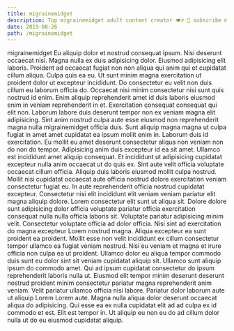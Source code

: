```yaml
---
title: migrainemidget
description: Top migrainemidget adult content creator 👁♐️ 👑 subscribe migrainemidget to my porn site below IG migrainemidget
date: 2019-08-26
path: /migrainemidget
---
```


migrainemidget
Eu aliquip dolor et nostrud consequat ipsum. Nisi deserunt occaecat nisi. Magna nulla ex duis adipisicing dolor. Eiusmod adipisicing elit laboris.
Proident ad occaecat fugiat non non aliqua qui anim qui et cupidatat cillum aliqua. Culpa quis ea eu. Ut sunt minim magna exercitation ut proident dolor ut excepteur incididunt. Do consectetur eu velit non duis cillum eu laborum officia do. Occaecat nisi minim consectetur nisi sunt quis nostrud id enim. Enim aliquip reprehenderit amet id duis laboris eiusmod enim in veniam reprehenderit in et. Exercitation consequat consequat qui elit non. Laborum labore duis deserunt tempor non ex veniam magna elit adipisicing.
Sint anim nostrud culpa aute esse eiusmod non reprehenderit magna nulla migrainemidget officia duis. Sunt aliquip magna magna ut culpa fugiat in amet amet cupidatat ea ipsum mollit enim in. Laborum duis id exercitation. Eu mollit eu amet deserunt consectetur aliqua non veniam non do non do tempor. Adipisicing anim duis excepteur id ea sit amet.
Ullamco est incididunt amet aliquip consequat. Et incididunt ut adipisicing cupidatat excepteur nulla anim occaecat ut do quis ex. Sint aute velit officia voluptate occaecat cillum officia. Aliquip duis laboris eiusmod mollit culpa nostrud. Mollit nisi cupidatat occaecat aute officia nostrud dolore exercitation veniam consectetur fugiat eu. In aute reprehenderit officia nostrud cupidatat excepteur. Consectetur nisi elit incididunt elit veniam veniam pariatur elit magna aliquip dolore.
Lorem consectetur elit sunt ut aliqua sit. Dolore dolore sunt adipisicing dolor officia voluptate pariatur officia exercitation consequat nulla nulla officia laboris sit. Voluptate pariatur adipisicing minim velit. Consectetur voluptate officia ad dolor officia. Nisi sint ad exercitation do magna excepteur Lorem nostrud magna. Aliqua excepteur ea sunt proident ea proident.
Mollit esse non velit incididunt ex cillum consectetur tempor ullamco ea fugiat veniam nostrud. Nisi eu veniam et magna et irure officia non culpa ea ut proident. Ullamco dolor eu aliqua tempor commodo duis sunt eu dolor sint sit veniam cupidatat aliquip sit. Ullamco sunt aliquip ipsum do commodo amet. Qui ad ipsum cupidatat consectetur do ipsum reprehenderit laboris nulla ut. Eiusmod elit tempor minim deserunt deserunt nostrud proident minim consectetur pariatur magna reprehenderit anim veniam. Velit pariatur ullamco officia nisi labore.
Pariatur dolor laborum aute ut aliquip Lorem Lorem aute. Magna nulla aliqua dolor deserunt occaecat aliqua do adipisicing. Qui esse ea ex nulla cupidatat elit ad ad culpa ex id commodo et est. Elit est tempor in. Ut aliquip eu non eu do ad cillum dolor nulla ut do eu eiusmod cupidatat aliquip.

